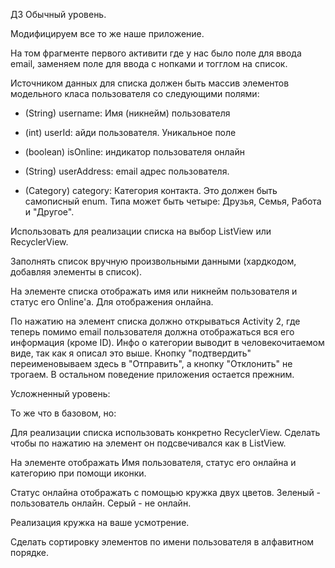 ДЗ
Обычный уровень.

Модифицируем все то же наше приложение.

На том фрагменте первого активити где у нас было поле для ввода email, заменяем поле для ввода с нопками и тогглом на список.

Источником данных для списка должен быть массив элементов модельного класа пользователя со следующими полями:

 - (String) username: Имя (никнейм) пользователя
 
 - (int) userId: айди пользователя. Уникальное поле
 
 - (boolean) isOnline: индикатор пользователя онлайн
 
 - (String) userAddress: email адрес пользователя.
 
 - (Category) category: Категория контакта. Это должен быть самописный enum. Типа может быть четыре: Друзья, Семья, Работа и "Другое".
 
Использовать для реализации списка на выбор ListView или RecyclerView.

Заполнять список вручную произвольными данными (хардкодом, добавляя элементы в список).

На элементе списка отображать имя или никнейм пользователя и статус его Online'a. Для отображения онлайна.

По нажатию на элемент списка должно открываться Activity 2, где теперь помимо email пользователя должна отображаться вся его информация (кроме ID).
Инфо о категории выводит в человекочитаемом виде, так как я описал это выше. Кнопку "подтвердить" переименовываем здесь в "Отправить", а кнопку "Отклонить" не трогаем. В остальном поведение приложения остается прежним.

Усложненный уровень:

То же что в базовом, но:

Для реализации списка использовать конкретно RecyclerView. Сделать чтобы по нажатию на элемент он подсвечивался как в ListView. 

На элементе отображать Имя пользователя, статус его онлайна и категорию при помощи иконки.

Статус онлайна отображать с помощью кружка двух цветов. Зеленый - пользователь онлайн. Серый - не онлайн.

Реализация кружка на ваше усмотрение.

Сделать сортировку элементов по имени пользователя в алфавитном порядке.
